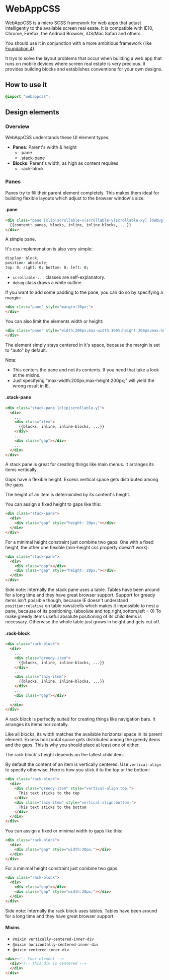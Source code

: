 WebAppCSS
=========

WebAppCSS is a micro SCSS framework for web apps that adjust intelligently to the available screen real esate. It is compatible with IE10, Chrome, Firefox, the Android Browser, iOS/Mac Safari and others.

You should use it in conjunction with a more ambitious framework (like [Foundation 4](http://foundation.zurb.com/)).

It trys to solve the layout problems that occur when building a web app that runs on mobile devices where screen real estate is very precious. It provides building blocks and estabilshes conventions for your own designs.

## How to use it
``` SCSS
@import "webappcss";
```

## Design elements
### Overview
WebAppCSS understands these UI element types:

* **Panes**: Parent's width & height
  * .pane
  * .stack-pane
* **Blocks**: Parent's width, as high as content requires
  * .rack-block

### Panes
Panes try to fill their parent element completely. This makes them ideal for building flexible layouts which adjust to the browser window's size.

#### .pane
``` html
<div class="pane [clip|scrollable-x|scrollable-y|scrollable-xy] [debug]">
  {{content: panes, blocks, inline, inline-blocks, ...}}
</div>
```

A simple pane.

It's css implemenation is also very simple:

```css
display: block;
position: absolute;
top: 0; right: 0; bottom: 0; left: 0;
```

- `scrollable-...` classes are self-explanatory.
- `debug` class draws a white outline.

If you want to add some padding to the pane, you can do so by specifying a margin:
``` html
<div class="pane" style="margin:20px;">
</div>
```

You can also limit the elements width or height:
``` html
<div class="pane" style="width:200px;max-width:100%;height:200px;max-height:100%;">
</div>
```
The element simply stays centered in it's space, because the margin is set to "auto" by default.

Note:
- This centers the pane and not its contents. If you need that take a look at the mixins.
- Just specifying "max-width:200px;max-height:200px;" will yield the wrong result in IE.

#### .stack-pane
``` html
<div class="stack-pane [clip|scrollable-y]">
  <div>
    ...
    <div class="item">
      {{blocks, inline, inline-blocks, ...}}
    </div>
    ...
    <div class="gap"></div>
    ...
  </div>
</div>
```

A stack pane is great for creating things like main menus. It arranges its items vertically.

Gaps have a flexible height. Excess vertical space gets distributed among the gaps.

The height of an item is determinded by its content's height.

You can assign a fixed height to gaps like this:
``` html
<div class="stack-pane">
  <div>
    <div class="gap" style="height: 20px;"></div>
  </div>
</div>
```

For a minimal height constraint just combine two gaps: One with a fixed height, the other one flexible (min-height css property doesn't work):
``` html
<div class="stack-pane">
  <div>
    <div class="gap"></div>
    <div class="gap" style="height: 20px;"></div>
  </div>
</div>
```

Side note: Internally the stack pane uses a table. Tables have been around for a long time and they have great browser support. Support for greedy items isn't possible though, because IE doesn't understand `position:relative` on table rows/cells which makes it impossible to nest a pane, because of its positioning. (absolute and top,right,bottom,left = 0) To make greedy items useful absolute positioning of its child items is necessary. Otherwise the whole table just grows in height and gets cut off.

#### .rack-block
``` html
<div class="rack-block">
  <div>
    ...
    <div class="greedy-item">
      {{blocks, inline, inline-blocks, ...}}
    </div>
    ...
    <div class="lazy-item">
      {{blocks, inline, inline-blocks, ...}}
    </div>
    ...
    <div class="gap"></div>
    ...
  </div>
</div>
```

A rack block is perfectly suited for creating things like navigation bars. It arranges its items horizontally.

Like all blocks, its width matches the available horizontal space in its parent element. Excess horizontal space gets distributed among the greedy items and the gaps. This is why you should place at least one of either.

The rack block's height depends on the tallest child item.

By default the content of an item is vertically centered. Use `vertical-align` to specify otherwise. Here is how you stick it to the top or the bottom:
``` html
<div class="rack-block">
  <div>
    <div class="greedy-item" style="vertical-align:top;">
      This text sticks to the top
    </div>
    <div class="lazy-item" style="vertical-align:bottom;">
      This text sticks to the bottom
    </div>
  </div>
</div>
```

You can assign a fixed or minimal width to gaps like this:
``` html
<div class="rack-block">
  <div>
    <div class="gap" style="width:20px;"></div>
  </div>
</div>
```

For a minimal height constraint just combine two gaps:
``` html
<div class="rack-block">
  <div>
    <div class="gap"></div>
    <div class="gap" style="width:20px;"></div>
  </div>
</div>
```

Side note: Internally the rack block uses tables. Tables have been around for a long time and they have great browser support.

#### Mixins
- `@mixin vertically-centered-inner-div`
- `@mixin horizontally-centered-inner-div`
- `@mixin centered-inner-div`

``` html
<div><!-- Your element -->
  <div><!-- This div is centered -->
  </div>
</div>
```